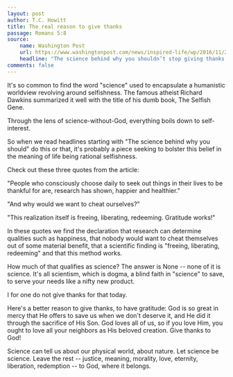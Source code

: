 ```yaml
---
layout: post
author: T.C. Howitt
title: The real reason to give thanks
passage: Romans 5:8
source:
    name: Washington Post
    url: https://www.washingtonpost.com/news/inspired-life/wp/2016/11/24/the-science-behind-why-you-shouldnt-stop-giving-thanks-after-thanksgiving/
    headline: "The science behind why you shouldn’t stop giving thanks after Thanksgiving"
comments: false
---
```


It's so common to find the word "science" used to encapsulate a humanistic worldview revolving around selfishness. The famous atheist Richard Dawkins summarized it well with the title of his dumb book, The Selfish Gene.

Through the lens of science-without-God, everything boils down to self-interest.

So when we read headlines starting with "The science behind why you should" do this or that, it's probably a piece seeking to bolster this belief in the meaning of life being rational selfishness.

Check out these three quotes from the article:

"People who consciously choose daily to seek out things in their lives to be thankful for are, research has shown, happier and healthier."

"And why would we want to cheat ourselves?"

"This realization itself is freeing, liberating, redeeming. Gratitude works!"

In these quotes we find the declaration that research can determine qualities such as happiness, that nobody would want to cheat themselves out of some material benefit, that a scientific finding is "freeing, liberating, redeeming" and that this method works.

How much of that qualifies as science? The answer is None -- none of it is science. It's all scientism, which is dogma, a blind faith in "science" to save, to serve your needs like a nifty new product.

I for one do not give thanks for that today.

Here's a better reason to give thanks, to have gratitude: God is so great in mercy that He offers to save us when we don't deserve it, and He did it through the sacrifice of His Son. God loves all of us, so if you love Him, you ought to love all your neighbors as His beloved creation. Give thanks to God!

Science can tell us about our physical world, about nature. Let science be science. Leave the rest -- justice, meaning, morality, love, eternity, liberation, redemption -- to God, where it belongs.
